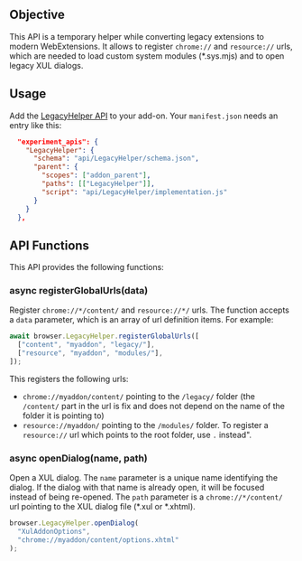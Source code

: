 ## Objective

This API is a temporary helper while converting legacy extensions to modern WebExtensions. It allows to register `chrome://` and `resource://` urls, which are needed to load custom system modules (*.sys.mjs) and to open legacy XUL dialogs.

## Usage

Add the [LegacyHelper API](https://github.com/thunderbird/webext-support/tree/master/experiments/LegacyHelper) to your add-on. Your `manifest.json` needs an entry like this:

```json
  "experiment_apis": {
    "LegacyHelper": {
      "schema": "api/LegacyHelper/schema.json",
      "parent": {
        "scopes": ["addon_parent"],
        "paths": [["LegacyHelper"]],
        "script": "api/LegacyHelper/implementation.js"
      }
    }
  },
```

## API Functions

This API provides the following functions:

### async registerGlobalUrls(data)

Register `chrome://*/content/` and `resource://*/` urls. The function accepts a `data` parameter, which is an array of url definition items. For example:

```javascript
await browser.LegacyHelper.registerGlobalUrls([
  ["content", "myaddon", "legacy/"],
  ["resource", "myaddon", "modules/"],
]);
```

This registers the following urls:
* `chrome://myaddon/content/` pointing to the `/legacy/` folder (the `/content/` part in the url is fix and does not depend on the name of the folder it is pointing to)
* `resource://myaddon/` pointing to the `/modules/` folder. To register a `resource://` url which points to the root folder, use `.` instead".

### async openDialog(name, path)

Open a XUL dialog. The `name` parameter is a unique name identifying the dialog. If the dialog with that name is already open, it will be focused instead of being re-opened. The `path` parameter is a `chrome://*/content/` url pointing to the XUL dialog file (*.xul or *.xhtml).

```javascript
browser.LegacyHelper.openDialog(
  "XulAddonOptions",
  "chrome://myaddon/content/options.xhtml"
);
```
